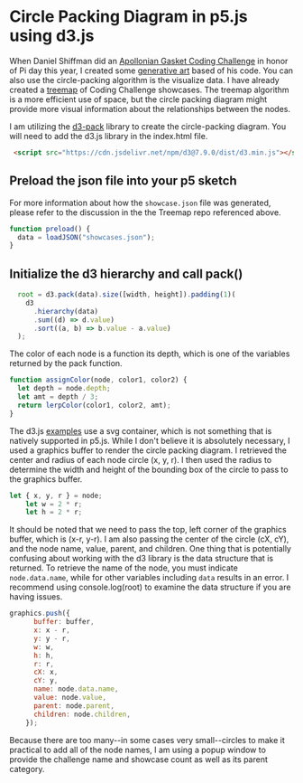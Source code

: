 # Circle Packing Diagram in p5.js using d3.js

When Daniel Shiffman did an [Apollonian Gasket Coding Challenge](https://thecodingtrain.com/challenges/182-apollonian-gasket) in honor of Pi day this year, I created some [generative art](https://github.com/kfahn22/Apollonian-Gasket) based of his code. You can also use the circle-packing algorithm is the visualize data.  I have already created a [treemap](https://github.com/kfahn22/Treemap-of-Coding-Train-Challenges) of Coding Challenge showcases. The treemap algorithm is a more efficient use of space, but the circle packing diagram might provide more visual information about the relationships between the nodes.

I am utilizing the [d3-pack](https://d3js.org/d3-hierarchy/pack) library to create the circle-packing diagram. You will need to add the d3.js library in the index.html file.

```html
 <script src="https://cdn.jsdelivr.net/npm/d3@7.9.0/dist/d3.min.js"></script>
```

## Preload the json file into your p5 sketch

For more information about how the `showcase.json` file was generated, please refer to the discussion in the the Treemap repo referenced above.

```JavaScript
function preload() {
  data = loadJSON("showcases.json");
}
```

## Initialize the d3 hierarchy and call pack()

```JavaScript
  root = d3.pack(data).size([width, height]).padding(1)(
    d3
      .hierarchy(data)
      .sum((d) => d.value)
      .sort((a, b) => b.value - a.value)
  );
```

The color of each node is a function its depth, which is one of the variables returned by the pack function.

```JavaScript
function assignColor(node, color1, color2) {
  let depth = node.depth;
  let amt = depth / 3;
  return lerpColor(color1, color2, amt);
}
```

The d3.js [examples](https://observablehq.com/@d3/pack-component) use a svg container, which is not something that is natively supported in p5.js. While I don't believe it is absolutely necessary, I used a graphics buffer to render the circle packing diagram. I retrieved the center and radius of each node circle (x, y, r). I then used the radius to determine the width and height of the bounding box of the circle to pass to the graphics buffer.

```JavaScript
let { x, y, r } = node;
    let w = 2 * r;
    let h = 2 * r;
```

It should be noted that we need to pass the top, left corner of the graphics buffer, which is (x-r, y-r). I am also passing the center of the circle (cX, cY), and the node name, value, parent, and children. One thing that is potentially confusing about working with the d3 library is the data structure that is returned. To retrieve the name of the node, you must indicate `node.data.name`, while for other variables including `data` results in an error. I recommend using console.log(root) to examine the data structure if you are having issues.

```JavaScript
graphics.push({
      buffer: buffer,
      x: x - r,
      y: y - r,
      w: w,
      h: h,
      r: r,
      cX: x,
      cY: y,
      name: node.data.name,
      value: node.value,
      parent: node.parent,
      children: node.children,
    });
```

Because there are too many--in some cases very small--circles to make it practical to add all of the node names, I am using a popup window to provide the challenge name and showcase count as well as its parent category.

